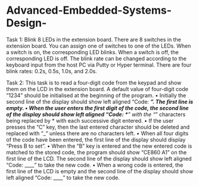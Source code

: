 # Advanced-Embedded-Systems-Design-

Task 1:
Blink 8 LEDs in the extension board. There are 8 switches in the extension board. You can assign one of switches to one of the LEDs. When a switch is on, the corresponding LED blinks. When a switch is off, the corresponding LED is off. The blink rate can be changed according to the keyboard input from the host PC via Putty or Hyper terminal. There are four blink rates: 0.2s, 0.5s, 1.0s, and 2.0s. 

Task 2:
This task is to read a four-digit code from the keypad and show them on the LCD in the extension board. A default value of four-digit code “1234” should be initialised at the beginning of the program.
•	Initially the second line of the display should show left aligned “Code: ____”. The first line is empty.
•	When the user enters the first digit of the code, the second line of the display should show left aligned “Code: *___” with the “_” characters being replaced by * with each successive digit entered.
•	If the user presses the “C” key, then the last entered character should be deleted and replaced with “_” unless there are no characters left. 
•	When all four digits of the code have been entered, the first line of the display should display “Press B to set”. 
•	When the “B” key is entered and the new entered code is matched to the stored code, the program should show “CE860 A1” on the first line of the LCD.  The second line of the display should show left aligned “Code: ____” to take the new code.
•	When a wrong code is entered, the first line of the LCD is empty and the second line of the display should show left aligned “Code: ____” to take the new code.

